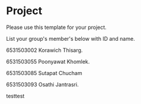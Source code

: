 Project
=============
Please use this template for your project.

List your group's member's below with ID and name.

6531503002 Korawich Thisarg.

6531503055 Poonyawat Khomlek.

6531503085 Sutapat Chucham

6531503093 Osathi Jantrasri.

testtest

